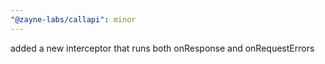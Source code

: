 ```yaml
---
"@zayne-labs/callapi": minor
---
```


added a new interceptor that runs both onResponse and onRequestErrors
